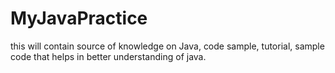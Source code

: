 # MyJavaPractice
this will contain source of knowledge on Java, code sample, tutorial, sample code that helps in better understanding of java.
